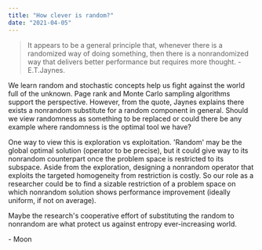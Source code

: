 ```yaml
---
title: "How clever is random?"
date: "2021-04-05"
---
```


> It appears to be a general principle that, whenever there is a randomized way of doing something, then there is a nonrandomized way that delivers better performance but requires more thought. - E.T.Jaynes.

We learn random and stochastic concepts help us fight against the world full of the unknown. Page rank and Monte Carlo sampling algorithms support the perspective. However, from the quote, Jaynes explains there exists a nonrandom substitute for a random component in general. Should we view randomness as something to be replaced or could there be any example where randomness is the optimal tool we have?

One way to view this is exploration vs exploitation. 'Random' may be the global optimal solution (operator to be precise), but it could give way to its nonrandom counterpart once the problem space is restricted to its subspace. Aside from the exploration, designing a nonrandom operator that exploits the targeted homogeneity from restriction is costly. So our role as a researcher could be to find a sizable restriction of a problem space on which nonrandom solution shows performance improvement (ideally uniform, if not on average).

Maybe the research's cooperative effort of substituting the random to nonrandom are what protect us against entropy ever-increasing world.

\- Moon
